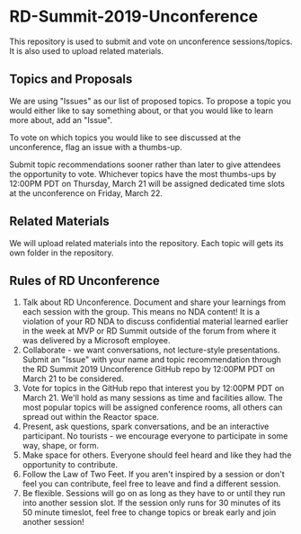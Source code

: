 # RD-Summit-2019-Unconference
This repository is used to submit and vote on unconference sessions/topics. It is also used to upload related materials.

## Topics and Proposals

We are using "Issues" as our list of proposed topics. To propose a topic you would either like to say something about, or that you would like to learn more about, add an "Issue". 

To vote on which topics you would like to see discussed at the unconference, flag an issue with a thumbs-up.

Submit topic recommendations sooner rather than later to give attendees the opportunity to vote. Whichever topics have the most thumbs-ups by 12:00PM PDT on Thursday, March 21 will be assigned dedicated time slots at the unconference on Friday, March 22. 

## Related Materials

We will upload related materials into the repository. Each topic will gets its own folder in the repository.

## Rules of RD Unconference

1.  Talk about RD Unconference. Document and share your learnings from each session with the group. This means no NDA content! It is a violation of your RD NDA to discuss confidential material learned earlier in the week at MVP or RD Summit outside of the forum from where it was delivered by a Microsoft employee. 
2.  Collaborate - we want conversations, not lecture-style presentations. Submit an "Issue" with your name and topic recommendation through the RD Summit 2019 Unconference GitHub repo by 12:00PM PDT on March 21 to be considered.  
3.  Vote for topics in the GitHub repo that interest you by 12:00PM PDT on March 21. We'll hold as many sessions as time and facilities allow. The most popular topics will be assigned conference rooms, all others can spread out within the Reactor space.
4.  Present, ask questions, spark conversations, and be an interactive participant. No tourists - we encourage everyone to participate in some way, shape, or form. 
5.  Make space for others. Everyone should feel heard and like they had the opportunity to contribute.
6. Follow the Law of Two Feet. If you aren't inspired by a session or don't feel you can contribute, feel free to leave and find a different session. 
7.  Be flexible. Sessions will go on as long as they have to or until they run into another session slot. If the session only runs for 30 minutes of its 50 minute timeslot, feel free to change topics or break early and join another session! 
